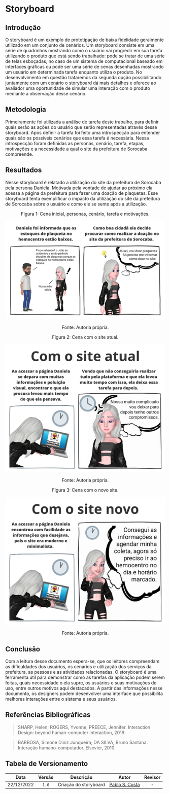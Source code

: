 # Storyboard

## Introdução

O storyboard é um exemplo de prototipação de baixa fidelidade geralmente utilizado em um conjunto de cenários. Um storyboard consiste em uma série de quadrinhos mostrando como o usuário vai progredir em sua tarefa utilizando o produto que está sendo trabalhado: pode se tratar de uma série de telas esboçadas, no caso de um sistema de computacional baseado em interfaces gráficas ou pode ser uma série de cenas desenhadas mostrando um usuário em determinada tarefa enquanto utiliza o produto. No desenvolvimento em questão trataremos da segunda opção possibilitando juntamente com um cenário o storyboard dá mais detalhes e oferece ao avaliador uma oportunidade de simular uma interação com o produto mediante a observação desse cenário. 

## Metodologia

Primeiramente foi utilizada a análise de tarefa deste trabalho, para definir quais serão as ações do usuário que serão representadas através desse storyboard. Após definir a tarefa foi feito uma introspecção para entender quais são os possíveis cenários que essa tarefa é necessária. Nessa introspecção foram definidas as personas, cenário, tarefa, etapas, motivações e a necessidade a qual o site da prefeitura de Sorocaba compreende. 

## Resultados

Nesse storyboard é relatado a utilização do site da prefeitura de Sorocaba pela persona Daniela. Motivada pela vontade de ajudar ao próximo ela acessa a página da prefeitura para fazer uma doação de plaquetas. Esse storyboard tenta exemplificar o impacto da utilização do site da prefeitura de Sorocaba sobre o usuário e como ele se sente após a utilização. 

<div style="text-align: center">
<p>Figura 1: Cena inicial, personas, cenário, tarefa e motivações. </p>
</div>

![Cena inicial, personas, cenário, tarefa e motivações](../../../media/storyboard/cena_inicial.png)

<div style="text-align: center">
<p>Fonte: Autoria própria. </p>
</div>

<div style="text-align: center">
<p>Figura 2: Cena com o site atual. </p>
</div>

![Cena com o site atual](../../../media/storyboard/cena_site_atual.png)

<div style="text-align: center">
<p>Fonte: Autoria própria. </p>
</div>

<div style="text-align: center">
<p>Figura 3: Cena com o novo site. </p>
</div>

![Cena com o novo site.](../../../media/storyboard/cena_site_novo.png)

<div style="text-align: center">
<p>Fonte: Autoria própria. </p>
</div>

## Conclusão 
Com a leitura desse documento espera-se, que os leitores compreendam as dificuldades dos usuários, os cenários e utilização dos serviços da prefeitura, as pessoas e as atividades relacionadas. O storyboard é uma ferramenta útil para demonstrar como as tarefas da aplicação podem serem feitas, quais necessidade o ela supre, os usuários e suas motivações de uso, entre outros motivos aqui destacados. A partir das informações nesse documento, os designers podem desenvolver uma interface que possibilita melhores interações entre o sistema e seus usuários. 

## Referências Bibliográficas

> SHARP, Helen; ROGERS, Yvonne; PREECE, Jennifer. Interaction Design: beyond human-computer interaction, 2019.

> BARBOSA, Simone Diniz Junqueira; DA SILVA, Bruno Santana. Interação humano-computador. Elsevier, 2010.

## Tabela de Versionamento

|    Data    | Versão |                Descrição               |                         Autor                         | Revisor |
| :--------: | :----: | :------------------------------------: | :---------------------------------------------------: | :-----: |
| 22/12/2022 | `1.0`  | Criação do storyboard | [Pablo S. Costa](https://github.com/pabloheika) | - |
